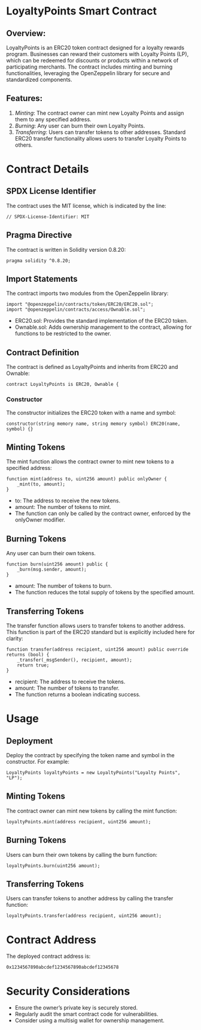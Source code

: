 # LoyaltyPoints Smart Contract
## Overview:
LoyaltyPoints is an ERC20 token contract designed for a loyalty rewards program. Businesses can reward their customers with Loyalty Points (LP), which can be redeemed for discounts or products within a network of participating merchants. The contract includes minting and burning functionalities, leveraging the OpenZeppelin library for secure and standardized components.

## Features:
1. *Minting*: The contract owner can mint new Loyalty Points and assign them to any specified address.
2. *Burning*: Any user can burn their own Loyalty Points.
3. *Transferring*: Users can transfer tokens to other addresses. Standard ERC20 transfer functionality allows users to transfer Loyalty Points to others.

# Contract Details
## SPDX License Identifier
The contract uses the MIT license, which is indicated by the line:
```
// SPDX-License-Identifier: MIT
```
## Pragma Directive
The contract is written in Solidity version 0.8.20:
```
pragma solidity ^0.8.20;
```
## Import Statements
The contract imports two modules from the OpenZeppelin library:
```
import "@openzeppelin/contracts/token/ERC20/ERC20.sol";
import "@openzeppelin/contracts/access/Ownable.sol";
```
* ERC20.sol: Provides the standard implementation of the ERC20 token.
* Ownable.sol: Adds ownership management to the contract, allowing for functions to be restricted to the owner.
## Contract Definition
The contract is defined as LoyaltyPoints and inherits from ERC20 and Ownable:
```
contract LoyaltyPoints is ERC20, Ownable {
```
### Constructor
The constructor initializes the ERC20 token with a name and symbol:
```
constructor(string memory name, string memory symbol) ERC20(name, symbol) {}
```
## Minting Tokens

The mint function allows the contract owner to mint new tokens to a specified address:
```
function mint(address to, uint256 amount) public onlyOwner {
    _mint(to, amount);
}
```
* to: The address to receive the new tokens.
* amount: The number of tokens to mint.
* The function can only be called by the contract owner, enforced by the onlyOwner modifier.

## Burning Tokens

Any user can burn their own tokens.
```
function burn(uint256 amount) public {
    _burn(msg.sender, amount);
}
```
* amount: The number of tokens to burn.
* The function reduces the total supply of tokens by the specified amount.

## Transferring Tokens

The transfer function allows users to transfer tokens to another address. This function is part of the ERC20 standard but is explicitly included here for clarity:
```
function transfer(address recipient, uint256 amount) public override returns (bool) {
    _transfer(_msgSender(), recipient, amount);
    return true;
}
```
* recipient: The address to receive the tokens.
*  amount: The number of tokens to transfer.
*  The function returns a boolean indicating success.
# Usage
## Deployment
Deploy the contract by specifying the token name and symbol in the constructor. For example:
```
LoyaltyPoints loyaltyPoints = new LoyaltyPoints("Loyalty Points", "LP");
```
## Minting Tokens
The contract owner can mint new tokens by calling the mint function:
```
loyaltyPoints.mint(address recipient, uint256 amount);
```
## Burning Tokens
Users can burn their own tokens by calling the burn function:
```
loyaltyPoints.burn(uint256 amount);
```
## Transferring Tokens
Users can transfer tokens to another address by calling the transfer function:
```
loyaltyPoints.transfer(address recipient, uint256 amount);
```

# Contract Address
The deployed contract address is:
```
0x1234567890abcdef1234567890abcdef12345678
```

# Security Considerations

* Ensure the owner’s private key is securely stored.
* Regularly audit the smart contract code for vulnerabilities.
* Consider using a multisig wallet for ownership management.

